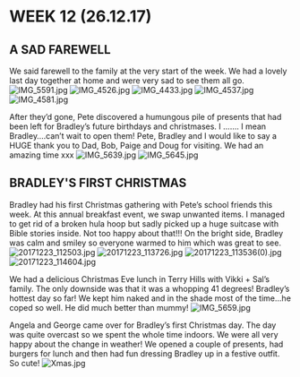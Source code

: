 # WEEK 12 (26.12.17)
## A SAD FAREWELL
We said farewell to the family at the very start of the week. We had a lovely last day together at home and were very sad to see them all go. 
![IMG_5591.jpg](IMG_5591.jpg "IMG_5591.jpg")
![IMG_4526.jpg](IMG_4526.jpg "IMG_4526.jpg")
![IMG_4433.jpg](IMG_4433.jpg "IMG_4433.jpg")
![IMG_4537.jpg](IMG_4537.jpg "IMG_4537.jpg")
![IMG_4581.jpg](IMG_4581.jpg "IMG_4581.jpg")

After they’d gone, Pete discovered a humungous pile of presents that had been left for Bradley’s future birthdays and christmases. I ……. I mean Bradley….can’t wait to open them!
Pete, Bradley and I would like to say a HUGE thank you to Dad, Bob, Paige and Doug for visiting. We had an amazing time xxx
![IMG_5639.jpg](IMG_5639.jpg "IMG_5639.jpg")
![IMG_5645.jpg](IMG_5645.jpg "IMG_5645.jpg")

## BRADLEY'S FIRST CHRISTMAS
Bradley had his first Christmas gathering with Pete’s school friends this week. At this annual breakfast event, we swap unwanted items. I managed to get rid of a broken hula hoop but sadly picked up a huge suitcase with Bible stories inside. Not too happy about that!!! On the bright side, Bradley was calm and smiley so everyone warmed to him which was great to see.
![20171223_112503.jpg](20171223_112503.jpg "20171223_112503.jpg")
![20171223_113726.jpg](20171223_113726.jpg "20171223_113726.jpg")
![20171223_113536(0).jpg](20171223_113536(0).jpg "20171223_113536(0).jpg")
![20171223_114604.jpg](20171223_114604.jpg "20171223_114604.jpg")

We had a delicious Christmas Eve lunch in Terry Hills with Vikki + Sal’s family. The only downside was that it was a whopping 41 degrees! Bradley’s hottest day so far! We kept him naked and in the shade most of the time...he coped so well. He did much better than mummy! 
![IMG_5659.jpg](IMG_5659.jpg "IMG_5659.jpg")

Angela and George came over for Bradley’s first Christmas day. The day was quite overcast so we spent the whole time indoors. We were all very happy about the change in weather! We opened a couple of presents, had burgers for lunch and then had fun dressing Bradley up in a festive outfit. So cute!
![Xmas.jpg](Xmas.jpg "Xmas.jpg")
